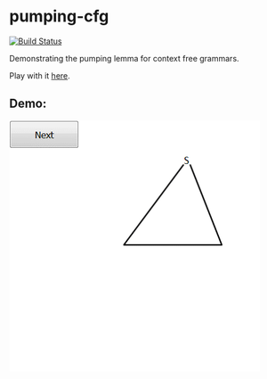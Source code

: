 pumping-cfg
===========

[![Build Status](https://travis-ci.org/jvoigtlaender/pumping-cfg.svg?branch=master)](https://travis-ci.org/jvoigtlaender/pumping-cfg)

Demonstrating the pumping lemma for context free grammars.

Play with it [here](https://jvoigtlaender.github.io/pumping-cfg).

Demo:
-----

![Pumping Lemma Demo](demo.gif)

